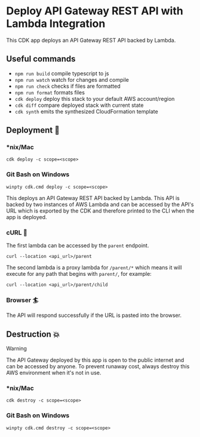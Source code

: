 # Deploy API Gateway REST API with Lambda Integration

This CDK app deploys an API Gateway REST API backed by Lambda.

## Useful commands

- `npm run build` compile typescript to js
- `npm run watch` watch for changes and compile
- `npm run check` checks if files are formatted
- `npm run format` formats files
- `cdk deploy` deploy this stack to your default AWS account/region
- `cdk diff` compare deployed stack with current state
- `cdk synth` emits the synthesized CloudFormation template

## Deployment :rocket:

### \*nix/Mac

```console
cdk deploy -c scope=<scope>
```

### Git Bash on Windows

```console
winpty cdk.cmd deploy -c scope=<scope>
```

This deploys an API Gateway REST API backed by Lambda. This API is backed by two instances of AWS Lambda and can be accessed by the API's URL which is exported by the CDK and therefore printed to the CLI when the app is deployed.

### cURL :curling_stone:

The first lambda can be accessed by the `parent` endpoint.

```console
curl --location <api_url>/parent
```

The second lambda is a proxy lambda for `/parent/*` which means it will execute for any path that begins with `parent/`, for example:

```console
curl --location <api_url>/parent/child
```

### Browser :surfer:

The API will respond successfully if the URL is pasted into the browser.

## Destruction :boom:

> [!WARNING]
> The API Gateway deployed by this app is open to the public internet and can be accessed by anyone. To prevent runaway cost, always destroy this AWS environment when it's not in use.

### \*nix/Mac

```console
cdk destroy -c scope=<scope>
```

### Git Bash on Windows

```console
winpty cdk.cmd destroy -c scope=<scope>
```
